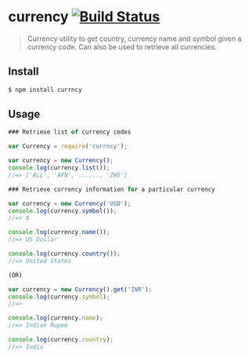 # currency [![Build Status](https://travis-ci.org/sriramswamy/currency.svg?branch=master)](https://travis-ci.org/sriramswamy/currency)

> Currency utility to get country, currency name and symbol given a currency code. Can also be used to retrieve all currencies.

## Install

```sh
$ npm install currncy
```

## Usage

```js
### Retrieve list of currency codes

var Currency = require('currncy');

var currency = new Currency();
console.log(currency.list());
//=> ['ALL', 'AFN', ......, 'ZWD']

### Retrieve currency information for a particular currency

var currency = new Currency('USD');
console.log(currency.symbol());
//=> $

console.log(currency.name());
//=> US Dollar

console.log(currency.country());
//=> United States

(OR)

var currency = new Currency().get('INR');
console.log(currency.symbol);
//=> 

console.log(currency.name);
//=> Indian Rupee

console.log(currency.country);
//=> India
```
